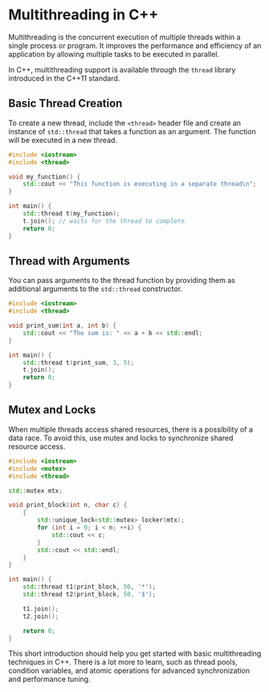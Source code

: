 # Multithreading in C++

Multithreading is the concurrent execution of multiple threads within a single process or program. It improves the performance and efficiency of an application by allowing multiple tasks to be executed in parallel.

In C++, multithreading support is available through the `thread` library introduced in the C++11 standard.

## Basic Thread Creation

To create a new thread, include the `<thread>` header file and create an instance of `std::thread` that takes a function as an argument. The function will be executed in a new thread.

```cpp
#include <iostream>
#include <thread>

void my_function() {
    std::cout << "This function is executing in a separate thread\n";
}

int main() {
    std::thread t(my_function);
    t.join(); // waits for the thread to complete
    return 0;
}
```

## Thread with Arguments

You can pass arguments to the thread function by providing them as additional arguments to the `std::thread` constructor.

```cpp
#include <iostream>
#include <thread>

void print_sum(int a, int b) {
    std::cout << "The sum is: " << a + b << std::endl;
}

int main() {
    std::thread t(print_sum, 3, 5);
    t.join();
    return 0;
}
```

## Mutex and Locks

When multiple threads access shared resources, there is a possibility of a data race. To avoid this, use mutex and locks to synchronize shared resource access.

```cpp
#include <iostream>
#include <mutex>
#include <thread>

std::mutex mtx;

void print_block(int n, char c) {
    {
        std::unique_lock<std::mutex> locker(mtx);
        for (int i = 0; i < n; ++i) {
            std::cout << c;
        }
        std::cout << std::endl;
    }
}

int main() {
    std::thread t1(print_block, 50, '*');
    std::thread t2(print_block, 50, '$');

    t1.join();
    t2.join();

    return 0;
}
```

This short introduction should help you get started with basic multithreading techniques in C++. There is a lot more to learn, such as thread pools, condition variables, and atomic operations for advanced synchronization and performance tuning.